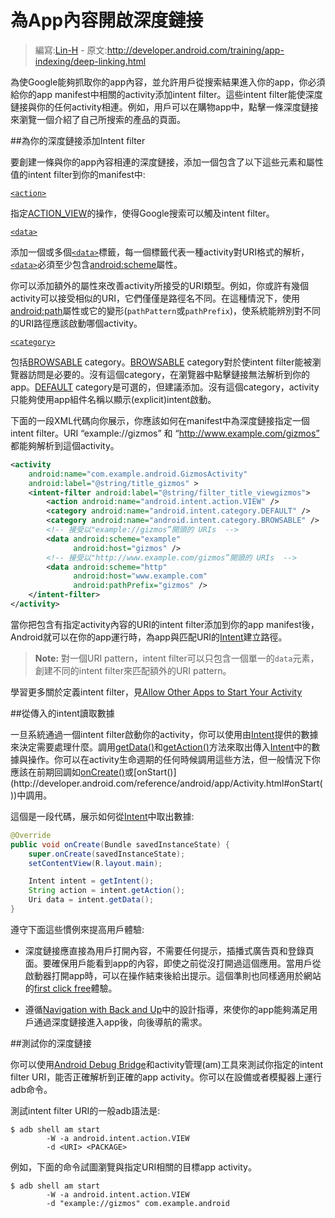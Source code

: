 # 為App內容開啟深度鏈接

> 編寫:[Lin-H](https://github.com/Lin-H) - 原文:<http://developer.android.com/training/app-indexing/deep-linking.html>

為使Google能夠抓取你的app內容，並允許用戶從搜索結果進入你的app，你必須給你的app manifest中相關的activity添加intent filter。這些intent filter能使深度鏈接與你的任何activity相連。例如，用戶可以在購物app中，點擊一條深度鏈接來瀏覽一個介紹了自己所搜索的產品的頁面。

##為你的深度鏈接添加Intent filter

要創建一條與你的app內容相連的深度鏈接，添加一個包含了以下這些元素和屬性值的intent filter到你的manifest中:

[`<action>`](http://developer.android.com/guide/topics/manifest/action-element.html)

指定[ACTION_VIEW](http://developer.android.com/reference/android/content/Intent.html#ACTION_VIEW)的操作，使得Google搜索可以觸及intent filter。

[`<data>`](http://developer.android.com/guide/topics/manifest/data-element.html)

添加一個或多個[`<data>`](http://developer.android.com/guide/topics/manifest/data-element.html)標籤，每一個標籤代表一種activity對URI格式的解析，[`<data>`](http://developer.android.com/guide/topics/manifest/data-element.html)必須至少包含[android:scheme](http://developer.android.com/guide/topics/manifest/data-element.html#scheme)屬性。

你可以添加額外的屬性來改善activity所接受的URI類型。例如，你或許有幾個activity可以接受相似的URI，它們僅僅是路徑名不同。在這種情況下，使用[android:path](http://developer.android.com/guide/topics/manifest/data-element.html#path)屬性或它的變形(`pathPattern`或`pathPrefix`)，使系統能辨別對不同的URI路徑應該啟動哪個activity。

[`<category>`](http://developer.android.com/guide/topics/manifest/category-element.html)

包括[BROWSABLE](http://developer.android.com/reference/android/content/Intent.html#CATEGORY_BROWSABLE) category。[BROWSABLE](http://developer.android.com/reference/android/content/Intent.html#CATEGORY_BROWSABLE) category對於使intent filter能被瀏覽器訪問是必要的。沒有這個category，在瀏覽器中點擊鏈接無法解析到你的app。[DEFAULT](http://developer.android.com/reference/android/content/Intent.html#CATEGORY_DEFAULT) category是可選的，但建議添加。沒有這個category，activity只能夠使用app組件名稱以顯示(explicit)intent啟動。

下面的一段XML代碼向你展示，你應該如何在manifest中為深度鏈接指定一個intent filter。URI “example://gizmos” 和 “http://www.example.com/gizmos” 都能夠解析到這個activity。

```xml
<activity
    android:name="com.example.android.GizmosActivity"
    android:label="@string/title_gizmos" >
    <intent-filter android:label="@string/filter_title_viewgizmos">
        <action android:name="android.intent.action.VIEW" />
        <category android:name="android.intent.category.DEFAULT" />
        <category android:name="android.intent.category.BROWSABLE" />
        <!-- 接受以"example://gizmos”開頭的 URIs  -->
        <data android:scheme="example"
              android:host="gizmos" />
        <!-- 接受以"http://www.example.com/gizmos”開頭的 URIs  -->
        <data android:scheme="http"
              android:host="www.example.com"
              android:pathPrefix="gizmos" />
    </intent-filter>
</activity>
```

當你把包含有指定activity內容的URI的intent filter添加到你的app manifest後，Android就可以在你的app運行時，為app與匹配URI的[Intent](http://developer.android.com/reference/android/content/Intent.html)建立路徑。

> **Note:** 對一個URI pattern，intent filter可以只包含一個單一的`data`元素，創建不同的intent filter來匹配額外的URI pattern。

學習更多關於定義intent filter，見[Allow Other Apps to Start Your Activity](http://developer.android.com/training/basics/intents/filters.html)

##從傳入的intent讀取數據

一旦系統通過一個intent filter啟動你的activity，你可以使用由[Intent](http://developer.android.com/reference/android/content/Intent.html)提供的數據來決定需要處理什麼。調用[getData()](http://developer.android.com/reference/android/content/Intent.html#getData())和[getAction()](http://developer.android.com/reference/android/content/Intent.html#getAction())方法來取出傳入[Intent](http://developer.android.com/reference/android/content/Intent.html)中的數據與操作。你可以在activity生命週期的任何時候調用這些方法，但一般情況下你應該在前期回調如[onCreate()](http://developer.android.com/reference/android/app/Activity.html#onCreate(android.os.Bundle))或[onStart()](http://developer.android.com/reference/android/app/Activity.html#onStart())中調用。

這個是一段代碼，展示如何從[Intent](http://developer.android.com/reference/android/content/Intent.html)中取出數據:

```java
@Override
public void onCreate(Bundle savedInstanceState) {
    super.onCreate(savedInstanceState);
    setContentView(R.layout.main);

    Intent intent = getIntent();
    String action = intent.getAction();
    Uri data = intent.getData();
}
```

遵守下面這些慣例來提高用戶體驗:

* 深度鏈接應直接為用戶打開內容，不需要任何提示，插播式廣告頁和登錄頁面。要確保用戶能看到app的內容，即使之前從沒打開過這個應用。當用戶從啟動器打開app時，可以在操作結束後給出提示。這個準則也同樣適用於網站的[first click free](https://support.google.com/webmasters/answer/74536?hl=en)體驗。

* 遵循[Navigation with Back and Up](http://developer.android.com/design/patterns/navigation.html)中的設計指導，來使你的app能夠滿足用戶通過深度鏈接進入app後，向後導航的需求。

##測試你的深度鏈接

你可以使用[Android Debug Bridge](http://developer.android.com/tools/help/adb.html)和activity管理(am)工具來測試你指定的intent filter URI，能否正確解析到正確的app activity。你可以在設備或者模擬器上運行adb命令。

測試intent filter URI的一般adb語法是:

```
$ adb shell am start
        -W -a android.intent.action.VIEW
        -d <URI> <PACKAGE>
```

例如，下面的命令試圖瀏覽與指定URI相關的目標app activity。

```
$ adb shell am start
        -W -a android.intent.action.VIEW
        -d "example://gizmos" com.example.android
```
